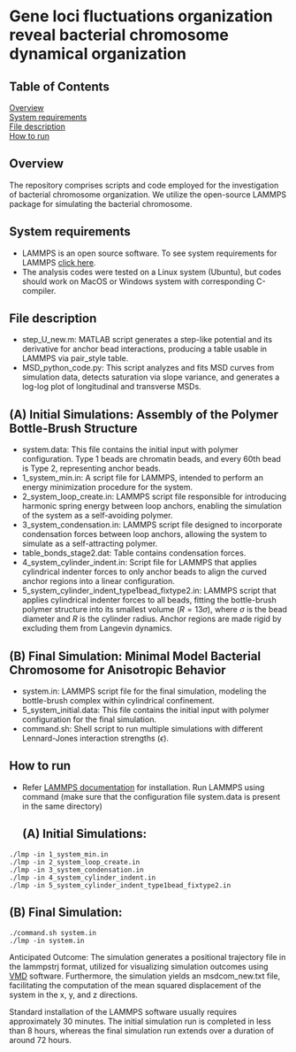 # Gene loci fluctuations organization reveal bacterial chromosome dynamical organization
## Table of Contents  
[Overview](#overview)  
[System requirements](#system-requirements)  
[File description](#file-description)  
[How to run](#how-to-run)  

## Overview
The repository comprises scripts and code employed for the investigation of bacterial chromosome organization. We utilize the open-source LAMMPS package for simulating the bacterial chromosome.

## System requirements
- LAMMPS is an open source software. To see system requirements for LAMMPS [click here](https://docs.lammps.org/Install.html).
- The analysis codes were tested on a Linux system (Ubuntu), but codes should work on MacOS or Windows system with corresponding C-compiler.


## File description
- step_U_new.m: MATLAB script generates a step-like potential and its derivative for anchor bead interactions, producing a table usable in LAMMPS via pair_style table.
- MSD_python_code.py: This script analyzes and fits MSD curves from simulation data, detects saturation via slope variance, and generates a log-log plot of longitudinal and transverse MSDs.
## (A) Initial Simulations: Assembly of the Polymer Bottle-Brush Structure
- system.data: This file contains the initial input with polymer configuration. Type 1 beads are chromatin beads, and every 60th bead is Type 2, representing anchor beads.
- 1_system_min.in:  A script file for LAMMPS, intended to perform an energy minimization procedure for the system.
- 2_system_loop_create.in: LAMMPS script file responsible for introducing harmonic spring energy between loop anchors, enabling the simulation of the system as a self-avoiding polymer.
- 3_system_condensation.in: LAMMPS script file designed to incorporate condensation forces between loop anchors, allowing the system to simulate as a self-attracting polymer.
- table_bonds_stage2.dat: Table contains condensation forces.
- 4_system_cylinder_indent.in: Script file for LAMMPS that applies cylindrical indenter forces to only anchor beads to align the curved anchor regions into a linear configuration.
- 5_system_cylinder_indent_type1bead_fixtype2.in:  LAMMPS script that applies cylindrical indenter forces to all beads, fitting the bottle-brush polymer structure into its smallest volume $(R = 13 \sigma)$, where $\sigma$ is the bead diameter and $R$ is the cylinder radius. Anchor regions are made rigid by excluding them from Langevin dynamics.

## (B) Final Simulation: Minimal Model Bacterial Chromosome for Anisotropic Behavior
- system.in: LAMMPS script file for the final simulation, modeling the bottle-brush complex within cylindrical confinement.
- 5_system_initial.data: This file contains the initial input with polymer configuration for the final simulation.
- command.sh: Shell script to run multiple simulations with different Lennard-Jones interaction strengths $(\epsilon)$.


## How to run
- Refer [LAMMPS documentation](https://docs.lammps.org/Install.html) for installation. Run LAMMPS using command (make sure that the configuration file system.data is present in the same directory)
  ## (A) Initial Simulations:

```
./lmp -in 1_system_min.in
./lmp -in 2_system_loop_create.in
./lmp -in 3_system_condensation.in
./lmp -in 4_system_cylinder_indent.in
./lmp -in 5_system_cylinder_indent_type1bead_fixtype2.in
```
## (B) Final Simulation:
```
./command.sh system.in
./lmp -in system.in
```

Anticipated Outcome: The simulation generates a positional trajectory file in the lammpstrj format, utilized for visualizing simulation outcomes using [VMD](https://www.ks.uiuc.edu/Research/vmd/)  software. Furthermore, the simulation yields an msdcom_new.txt file, facilitating the computation of the mean squared displacement of the system in the x, y, and z directions.


Standard installation of the LAMMPS software usually requires approximately 30 minutes. The initial simulation run is completed in less than 8 hours, whereas the final simulation run extends over a duration of around 72 hours.
